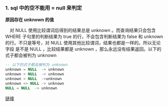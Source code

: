 ### 1. sql 中的空不能用 = null 来判定

__原因存在 unknown 的值__

　对 NULL 使用比较谓词后得到的结果总是 unknown 。而查询结果只会包含 WHERE 子句里的判断结果为 true 的行，不会包含判断结果为 false 和 unknown 的行。不只是等号，对 NULL 使用其他比较谓词，结果也都是一样的。所以无论 字段 是不是 NULL ，比较结果都是 unknown ，那么永远没有结果返回。以下的式子都会被判为 unknown

```sql
-- 以下的式子都会被判为 unknown
unknown = NULL  -> unknown
unknown > NULL  -> unknown
unknown < NULL  ->unknown
unknown <> NULL -> unknown
NULL = NULL  -> unknown
```

[链接](https://www.cnblogs.com/youzhibing/p/11337745.html)
